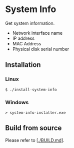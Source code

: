 # System Info
Get system information.

- Network interface name
- IP address
- MAC Address
- Physical disk serial number

## Installation

### Linux

```
$ ./install-system-info
```

### Windows

```
> system-info-installer.exe
```

## Build from source
Please refer to [[./BUILD.md](./BUILD.md)].
